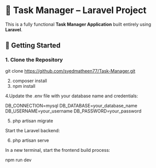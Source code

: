 # 📝 Task Manager – Laravel Project

This is a fully functional **Task Manager Application** built entirely using **Laravel**.

## 🚀 Getting Started

### 1. Clone the Repository

git clone https://github.com/syedmatheen77/Task-Manager.git

2. composer install
3. npm install

4.Update the .env file with your database name and credentials:

DB_CONNECTION=mysql
DB_DATABASE=your_database_name
DB_USERNAME=your_username
DB_PASSWORD=your_password

5. php artisan migrate

Start the Laravel backend:

6. php artisan serve


In a new terminal, start the frontend build process:

npm run dev

